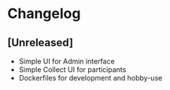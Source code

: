 # Changelog

## [Unreleased]
- Simple UI for Admin interface
- Simple Collect UI for participants
- Dockerfiles for development and hobby-use

